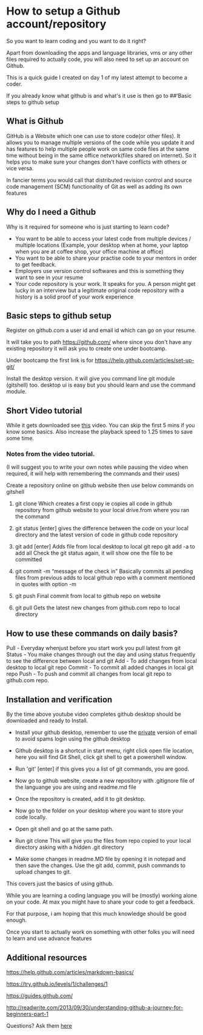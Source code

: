 # How to setup a Github account/repository

So you want to learn coding and you want to do it right?

Apart from downloading the apps and language libraries, vms or any other files required to actually code, you will also need to set up an account on Github.

This is a quick guide I created on day 1 of my latest attempt to become a coder.

If you already know what github is and what's it use is then go to ##‘Basic steps to github setup

## What is Github
GitHub is a Website which one can use to store code(or other files). It allows you to manage multiple versions of the code while you update it and has features to help multiple people work on same code files at the same time without being in the same office network(files shared on internet). So it helps you to make sure your changes don't have conflicts with others or vice versa. 

In fancier terms you would call that distributed revision control and source code management (SCM) functionality of Git as well as adding its own features

## Why do I need a Github
Why is it required for someone who is just starting to learn code?

- You want to be able to access your latest code from multiple devices / multiple locations (Example, your desktop when at home, your laptop when you are at coffee shop, your office machine at office)
- You want to be able to share your practise code to your mentors in order to get feedback.
- Employers use version control softwares and this is something they want to see in your resume
- Your code repository is your work. It speaks for you. A person might get lucky in an interview but a legitimate original code repository with a history is a solid proof of your work experience

## Basic steps to github setup
Register on github.com a user id and email id which can go on your resume.

It will take you to path https://github.com/ where since you don't have any existing repository  it will ask you to create one under bootcamp.

Under bootcamp the first link is for https://help.github.com/articles/set-up-git/

Install the desktop version. it will give you command line git module (gitshell) too. desktop ui is easy but you should learn and use the command module.  


## Short Video tutorial
While it gets downloaded see [this](https://www.youtube.com/watch?v=0fKg7e37bQE) video. You can skip the first 5 mins if you know some basics. Also increase the playback speed to 1.25 times to save some time.

### Notes from the video tutorial. 
(I will suggest you to write your own notes while pausing the video when required, it will help with remembering the commands and their uses)

Create a repository online on github website then use below commands on gitshell

1. git clone <project repository path name> 
Which creates a first copy ie copies all code in github repository from github website to your local drive.from where you ran the command

2. git status [enter]
gives the difference between the code on your local directory and the latest version of code in github code repository

3. git add <file name> [enter] 
Adds <file name> file from local desktop to local git repo
git add -a to add all 
Check the git status again, it will show one the file to be committed

4. git commit -m “message of the check in”
Basically commits all pending files from previous adds to local github repo with a comment mentioned in quotes with option -m

5. git push
Final commit from local to github repo on website

6. git pull
Gets the latest new changes from github.com repo to local directory

## How to use these commands on daily basis?
Pull - Everyday whenjust before you start work you pull latest from git
Status - You make changes through out the day and using status frequently to see the difference between local and git
Add - To add changes from local desktop to local git repo
Commit - To commit all added changes in local git repo
Push - To push and commit all changes from local git repo to github.com repo.

## Installation and verification
By the time above youtube video completes github desktop should be downloaded and ready to Install. 

- Install your github desktop, remember to use the [private]( https://help.github.com/articles/keeping-your-email-address-private/) version of email to avoid spams
login using the github desktop

- Github desktop is a shortcut in start menu, right click open file location, here you will find Git Shell, click git shell to get a powershell window.

- Run 'git' [enter] if this gives you a list of git commands, you are good.

- Now go to github website, create a new repository with .gitignore file of the languange you are using and readme.md file

- Once the repository is created, add it to git desktop.

- Now go to the folder on your desktop where you want to store your code locally. 

- Open git shell and go at the same path.

- Run git clone <path to the repo> This will give you the files from repo copied to your local directory asking with a hidden .git directory

- Make some changes in readme.MD file by opening it in notepad and then save the changes. Use the git add, commit, push commands to upload changes to git.

This covers just the basics of using github. 

While you are learning a coding language you will be (mostly) working alone on your code. At max you might have to share your code to get a feedback. 

For that purpose, i am hoping that this much knowledge should be good enough.

Once you start to actually work on something with other folks you will need to learn and use advance features

## Additional resources

https://help.github.com/articles/markdown-basics/

https://try.github.io/levels/1/challenges/1

https://guides.github.com/

http://readwrite.com/2013/09/30/understanding-github-a-journey-for-beginners-part-1




Questions? Ask them [here](www.reddit.com/r/learnprogramming)
